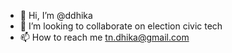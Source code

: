 - 👋 Hi, I’m @ddhika
- 💞️ I’m looking to collaborate on election civic tech
- 📫 How to reach me tn.dhika@gmail.com

<!---
ddhika/ddhika is a ✨ special ✨ repository because its `README.md` (this file) appears on your GitHub profile.
You can click the Preview link to take a look at your changes.
--->
